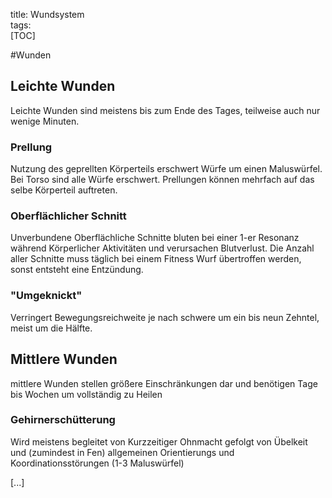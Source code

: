 title: Wundsystem  
tags:   
[TOC]

#Wunden

## Leichte Wunden

Leichte Wunden sind meistens bis zum Ende des Tages, teilweise auch nur wenige Minuten. 

### Prellung

Nutzung des geprellten Körperteils erschwert Würfe um einen Maluswürfel. Bei Torso sind alle Würfe erschwert. Prellungen können mehrfach auf das selbe Körperteil auftreten.

### Oberflächlicher Schnitt

Unverbundene Oberflächliche Schnitte bluten bei einer 1-er Resonanz während Körperlicher Aktivitäten und verursachen Blutverlust.
Die Anzahl aller Schnitte muss täglich bei einem Fitness Wurf übertroffen werden, sonst entsteht eine Entzündung.

### "Umgeknickt"
Verringert Bewegungsreichweite je nach schwere um ein bis neun Zehntel, meist um die Hälfte.



## Mittlere Wunden

mittlere Wunden stellen größere Einschränkungen dar und benötigen Tage bis Wochen um vollständig zu Heilen

### Gehirnerschütterung

Wird meistens begleitet von Kurzzeitiger Ohnmacht gefolgt von Übelkeit und (zumindest in Fen) allgemeinen Orientierungs und Koordinationsstörungen (1-3 Maluswürfel)

[...]